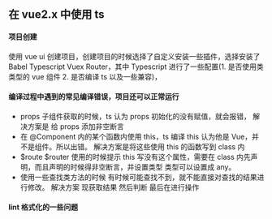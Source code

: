 ## 在 vue2.x 中使用 ts

#### 项目创建

使用 vue ui 创建项目，创建项目的时候选择了自定义安装一些插件，选择安装了 Babel Typescript Vuex Router，其中 Typescript 进行了一些配置(1. 是否使用类类型的 vue 组件 2. 是否编译 ts 以及一些兼容)，









#### 编译过程中遇到的常见编译错误，项目还可以正常运行

- props 子组件获取的时候，ts  认为 props 初始化的没有赋值，就会报错， 解决方案是 给 props 添加非空断言
- 在 @Component 内的某个函数内使用 this，ts 编译 this 认为他是 Vue，并不是组件。所以出错。 解决方案是将这些使用 this 的函数写到 class 内
- $route  $router 使用的时候提示 this 写没有这个属性，需要在 class 内先声明，而且声明的时候得非空断言，并设置类型 类型可以设置成 any。
- 使用一些查找类方法的时候 有时候可能查找不到，就不能直接对查找的结果进行修改。 解决方案 现获取结果 然后判断 最后在进行操作


#### lint 格式化的一些问题




